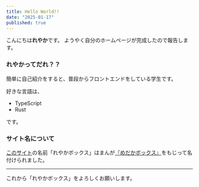 ```yaml
---
title: Hello World!!
date: "2025-01-17"
published: true
---
```


こんにちは**れやか**です。
ようやく自分のホームページが完成したので報告します。

### れやかってだれ？？

簡単に自己紹介をすると、普段からフロントエンドをしている学生です。

好きな言語は、

- TypeScript
- Rust

です。

### サイト名について

[このサイト](https://reyalka.pages.dev)の名前「れやかボックス」はまんが[『めだかボックス』](https://ja.wikipedia.org/wiki/%E3%82%81%E3%81%A0%E3%81%8B%E3%83%9C%E3%83%83%E3%82%AF%E3%82%B9)をもじって名付けられました。

---

これから「れやかボックス」をよろしくお願いします。
